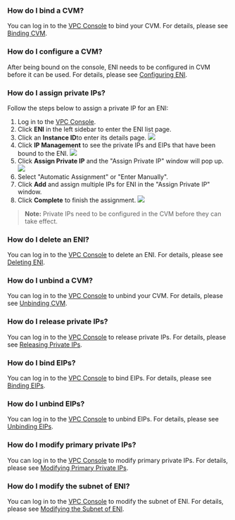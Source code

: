 

### How do I bind a CVM?
You can log in to the [VPC Console](https://console.cloud.tencent.com/vpc) to bind your CVM. For details, please see [Binding CVM](http://intl.cloud.tencent.com/document/product/576/18535).

### How do I configure a CVM?
After being bound on the console, ENI needs to be configured in CVM before it can be used. For details, please see [Configuring ENI](http://intl.cloud.tencent.com/document/product/576/18535).

### How do I assign private IPs?
Follow the steps below to assign a private IP for an ENI:

1. Log in to the [VPC Console](https://console.cloud.tencent.com/vpc).
2. Click **ENI** in the left sidebar to enter the ENI list page.
3. Click an **Instance ID**to enter its details page.
![](https://main.qcloudimg.com/raw/028702aac3f587be778dc142ccb3723a.png)
4. Click **IP Management** to see the private IPs and EIPs that have been bound to the ENI.
![](https://main.qcloudimg.com/raw/2126e5ef73cfd2fba09f444908a51cfe.png)
5. Click **Assign Private IP** and the "Assign Private IP" window will pop up.
![](
https://main.qcloudimg.com/raw/8558c454e20679efab3e3d6874b6cb21.jpg)
6. Select "Automatic Assignment" or "Enter Manually".
7. Click **Add** and assign multiple IPs for ENI in the "Assign Private IP" window.
8. Click **Complete** to finish the assignment.
![](https://main.qcloudimg.com/raw/df6e8723866f977bc9f0db9aee33148d.jpg)



>**Note:**
>Private IPs need to be configured in the CVM before they can take effect.


### How do I delete an ENI?
You can log in to the [VPC Console](https://console.cloud.tencent.com/vpc) to delete an ENI. For details, please see [Deleting ENI](http://intl.cloud.tencent.com/document/product/576/18536).

### How do I unbind a CVM?
You can log in to the [VPC Console](https://console.cloud.tencent.com/vpc) to unbind your CVM. For details, please see [Unbinding CVM](http://intl.cloud.tencent.com/document/product/576/18537).

### How do I release private IPs?
You can log in to the [VPC Console](https://console.cloud.tencent.com/vpc) to release private IPs. For details, please see [Releasing Private IPs](http://intl.cloud.tencent.com/document/product/576/18538).

### How do I bind EIPs?
You can log in to the [VPC Console](https://console.cloud.tencent.com/vpc) to bind EIPs. For details, please see [Binding EIPs](http://intl.cloud.tencent.com/document/product/576/18539).

### How do I unbind EIPs?
You can log in to the [VPC Console](https://console.cloud.tencent.com/vpc) to unbind EIPs. For details, please see [Unbinding EIPs](http://intl.cloud.tencent.com/document/product/576/18540).

### How do I modify primary private IPs?
You can log in to the [VPC Console](https://console.cloud.tencent.com/vpc) to modify primary private IPs. For details, please see [Modifying Primary Private IPs](http://intl.cloud.tencent.com/document/product/576/18541).

### How do I modify the subnet of ENI?
You can log in to the [VPC Console](https://console.cloud.tencent.com/vpc) to modify the subnet of ENI. For details, please see [Modifying the Subnet of ENI](http://intl.cloud.tencent.com/document/product/576/18542).
